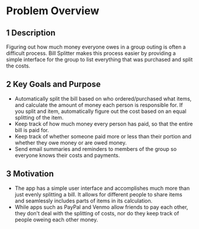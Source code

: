 # Problem Overview #

## 1 Description ##

Figuring out how much money everyone owes in a group outing is often a difficult process. Bill Splitter makes this process easier by providing a simple interface for the group to list everything that was purchased and split the costs. 

## 2 Key Goals and Purpose ##

+ Automatically split the bill based on who ordered/purchased what items, and calculate the amount of money each person is responsible for. If you split and item, automatically figure out the cost based on an equal splitting of the item.
+ Keep track of how much money every person has paid, so that the entire bill is paid for.
+ Keep track of whether someone paid more or less than their portion and whether they owe money or are owed money.
+ Send email summaries and reminders to members of the group so everyone knows their costs and payments.

## 3 Motivation ##

+ The app has a simple user interface and accomplishes much more than just evenly splitting a bill. It allows for different people to share items and seamlessly includes parts of items in its calculation.
+ While apps such as PayPal and Venmo allow friends to pay each other, they don't deal with the splitting of costs, nor do they keep track of people oweing each other money.
